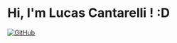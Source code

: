 # Hi, I'm Lucas Cantarelli ! :D

[![GitHub](https://img.shields.io/badge/GitHub-100000?style=flat&logo=appveyor&logo=github&logoColor=white)](https://github.com/lucascantarelli?tab=repositories)